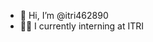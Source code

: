 - 👋 Hi, I’m @itri462890
- 🧑‍💻 I currently interning at ITRI

<!---
itri462890/itri462890 is a ✨ special ✨ repository because its `README.md` (this file) appears on your GitHub profile.
You can click the Preview link to take a look at your changes.
--->
